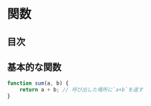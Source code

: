 # 関数

## 目次
<!-- toc -->

## 基本的な関数
```javascript
function sum(a, b) {
    return a + b; // 呼び出した場所に`a+b`を返す
}
```
